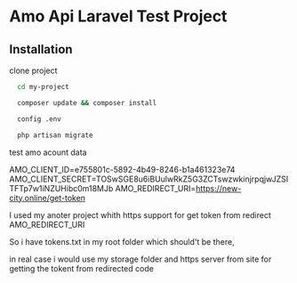 
# Amo Api Laravel Test Project 



## Installation

clone project
```bash
  cd my-project

  composer update && composer install

  config .env

  php artisan migrate
```

test amo acount data 

AMO_CLIENT_ID=e755801c-5892-4b49-8246-b1a461323e74
AMO_CLIENT_SECRET=TOSwSGE8u6iBUulwRkZ5G3ZCTswzwkinjrpqjwJZSITFTp7w1iNZUHibc0m18MJb
AMO_REDIRECT_URI=https://new-city.online/get-token

I used my anoter project whith https support for get token from redirect AMO_REDIRECT_URI

So i have tokens.txt in my root folder  which should't be there,

in real case i would use my storage folder and https server from site for getting the tokent from redirected code

